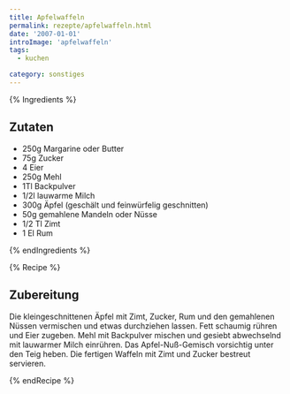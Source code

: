```yaml
---
title: Apfelwaffeln
permalink: rezepte/apfelwaffeln.html
date: '2007-01-01'
introImage: 'apfelwaffeln'
tags:
  - kuchen

category: sonstiges
---
```


{% Ingredients %}

## Zutaten

- 250g Margarine oder Butter
- 75g Zucker
- 4 Eier
- 250g Mehl
- 1Tl Backpulver
- 1/2l lauwarme Milch
- 300g Äpfel (geschält und feinwürfelig geschnitten)
- 50g gemahlene Mandeln oder Nüsse
- 1/2 Tl Zimt
- 1 El Rum

{% endIngredients %}

{% Recipe %}

## Zubereitung

Die kleingeschnittenen Äpfel mit Zimt, Zucker, Rum und den gemahlenen Nüssen vermischen und etwas durchziehen lassen. Fett schaumig rühren und Eier zugeben. Mehl mit Backpulver mischen und gesiebt abwechselnd mit lauwarmer Milch einrühren. Das Apfel-Nuß-Gemisch vorsichtig unter den Teig heben. Die fertigen Waffeln mit Zimt und Zucker bestreut servieren.

{% endRecipe %}
